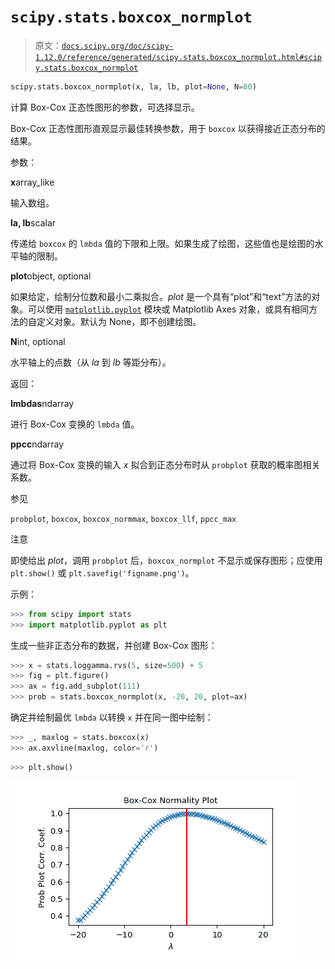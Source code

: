 # `scipy.stats.boxcox_normplot`

> 原文：[`docs.scipy.org/doc/scipy-1.12.0/reference/generated/scipy.stats.boxcox_normplot.html#scipy.stats.boxcox_normplot`](https://docs.scipy.org/doc/scipy-1.12.0/reference/generated/scipy.stats.boxcox_normplot.html#scipy.stats.boxcox_normplot)

```py
scipy.stats.boxcox_normplot(x, la, lb, plot=None, N=80)
```

计算 Box-Cox 正态性图形的参数，可选择显示。

Box-Cox 正态性图形直观显示最佳转换参数，用于 `boxcox` 以获得接近正态分布的结果。

参数：

**x**array_like

输入数组。

**la, lb**scalar

传递给 `boxcox` 的 `lmbda` 值的下限和上限。如果生成了绘图，这些值也是绘图的水平轴的限制。

**plot**object, optional

如果给定，绘制分位数和最小二乘拟合。*plot* 是一个具有“plot”和“text”方法的对象。可以使用 [`matplotlib.pyplot`](https://matplotlib.org/stable/api/pyplot_summary.html#module-matplotlib.pyplot "(在 Matplotlib v3.8.2 中)") 模块或 Matplotlib Axes 对象，或具有相同方法的自定义对象。默认为 None，即不创建绘图。

**N**int, optional

水平轴上的点数（从 *la* 到 *lb* 等距分布）。

返回：

**lmbdas**ndarray

进行 Box-Cox 变换的 `lmbda` 值。

**ppcc**ndarray

通过将 Box-Cox 变换的输入 *x* 拟合到正态分布时从 `probplot` 获取的概率图相关系数。

参见

`probplot`, `boxcox`, `boxcox_normmax`, `boxcox_llf`, `ppcc_max`

注意

即使给出 *plot*，调用 `probplot` 后，`boxcox_normplot` 不显示或保存图形；应使用 `plt.show()` 或 `plt.savefig('figname.png')`。

示例：

```py
>>> from scipy import stats
>>> import matplotlib.pyplot as plt 
```

生成一些非正态分布的数据，并创建 Box-Cox 图形：

```py
>>> x = stats.loggamma.rvs(5, size=500) + 5
>>> fig = plt.figure()
>>> ax = fig.add_subplot(111)
>>> prob = stats.boxcox_normplot(x, -20, 20, plot=ax) 
```

确定并绘制最优 `lmbda` 以转换 `x` 并在同一图中绘制：

```py
>>> _, maxlog = stats.boxcox(x)
>>> ax.axvline(maxlog, color='r') 
```

```py
>>> plt.show() 
```

![../../_images/scipy-stats-boxcox_normplot-1.png](img/c52be898a97a3841218e45045f6ab575.png)

